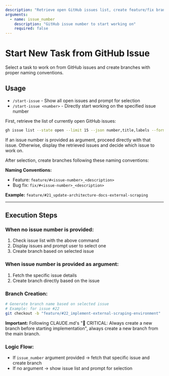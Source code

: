 ```yaml
---
description: "Retrieve open GitHub issues list, create feature/fix branches following CLAUDE.md naming conventions based on selected issue, and start new development tasks"
arguments:
  - name: issue_number
    description: "GitHub issue number to start working on"
    required: false
---
```


# Start New Task from GitHub Issue

Select a task to work on from GitHub issues and create branches with proper naming conventions.

## Usage

- `/start-issue` - Show all open issues and prompt for selection
- `/start-issue <number>` - Directly start working on the specified issue number

First, retrieve the list of currently open GitHub issues:

```bash
gh issue list --state open --limit 15 --json number,title,labels --format json
```

If an issue number is provided as argument, proceed directly with that issue. Otherwise, display the
retrieved issues and decide which issue to work on.

After selection, create branches following these naming conventions:

**Naming Conventions:**

- Feature: `feature/#<issue-number>_<description>`
- Bug fix: `fix/#<issue-number>_<description>`

**Example:** `feature/#21_update-architecture-docs-external-scraping`

---

## Execution Steps

### When no issue number is provided:

1. Check issue list with the above command
2. Display issues and prompt user to select one
3. Create branch based on selected issue

### When issue number is provided as argument:

1. Fetch the specific issue details
2. Create branch directly based on the issue

### Branch Creation:

```bash
# Generate branch name based on selected issue
# Example: for issue #22
git checkout -b "feature/#22_implement-external-scraping-environment"
```

**Important:** Following CLAUDE.md's "🚨 CRITICAL: Always create a new branch before starting
implementation", always create a new branch from the main branch.

### Logic Flow:

- If `issue_number` argument provided → fetch that specific issue and create branch
- If no argument → show issue list and prompt for selection
